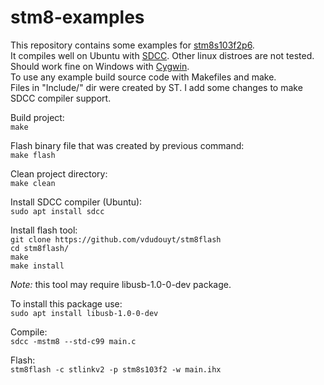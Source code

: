 # stm8-examples

This repository contains some examples for [stm8s103f2p6](https://www.st.com/en/microcontrollers-microprocessors/stm8s103f2.html).  
It compiles well on Ubuntu with [SDCC](http://sdcc.sourceforge.net/). Other linux distroes are not tested. Should work fine on Windows with [Cygwin](https://www.cygwin.com/).  
To use any example build source code with Makefiles and make.  
Files in "Include/" dir were created by ST. I add some changes to make SDCC compiler support.  

Build project:  
  `make`

Flash binary file that was created by previous command:  
  `make flash`

Clean project directory:  
  `make clean`


Install SDCC compiler (Ubuntu):  
  `sudo apt install sdcc`  

Install flash tool:  
  `git clone https://github.com/vdudouyt/stm8flash`  
  `cd stm8flash/`  
  `make`  
  `make install`  

*Note:* this tool may require libusb-1.0-0-dev package.  

To install this package use:  
  `sudo apt install libusb-1.0-0-dev`  


Compile:  
  `sdcc -mstm8 --std-c99 main.c`  

Flash:  
  `stm8flash -c stlinkv2 -p stm8s103f2 -w main.ihx`  
